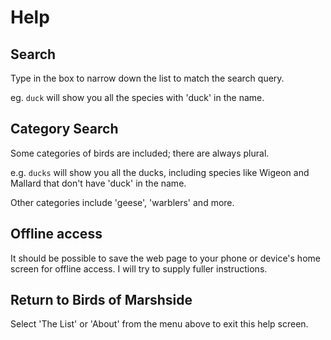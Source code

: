 # Help

## Search

Type in the box to narrow down the list to match the search query.

eg. `duck` will show you all the species with 'duck' in the name.

## Category Search

Some categories of birds are included; there are always plural.

e.g. `ducks` will show you all the ducks, including species like Wigeon and Mallard that don't have 'duck' in the name.

Other categories include 'geese', 'warblers' and more.

## Offline access

It should be possible to save the web page to your phone or device's home screen for offline access. I will try to supply fuller instructions.

## Return to Birds of Marshside

Select 'The List' or 'About' from the menu above to exit this help screen.
